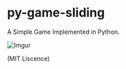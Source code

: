 # py-game-sliding
A Simple Game Implemented in Python.

![Imgur](https://i.imgur.com/dAPQ89S.png)

(MIT Liscence)
